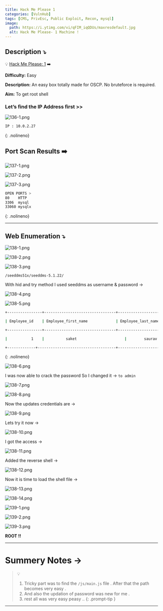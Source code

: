 ```yaml
---
title: Hack Me Please 1
categories: [VulnHub]
tags: [CMS, PrivEsc, Public Exploit, Recon, mysql]
image:
  path: https://i.ytimg.com/vi/qFIM_iqQDUs/maxresdefault.jpg
  alt: Hack Me Please- 1 Machine !
---
```


## **Description ⤵️**


💡 [Hack Me Please: 1](https://vulnhub.com/entry/hack-me-please-1,731/) ➡️

**Difficulty:** Easy

**Description:** An easy box totally made for OSCP. No bruteforce is required.

**Aim:** To get root shell



### **Let’s find the IP Address first >>**

![136-1.png](/Vulnhub-Files/img/Hack_me_please/136-1.png)

```bash
IP : 10.0.2.27
```
{: .nolineno}

## Port Scan Results ➡️

![137-1.png](/Vulnhub-Files/img/Hack_me_please/137-1.png)

![137-2.png](/Vulnhub-Files/img/Hack_me_please/137-2.png)

![137-3.png](/Vulnhub-Files/img/Hack_me_please/137-3.png)

```bash
OPEN PORTS >
80    HTTP
3306  mysql
33060 mysqlx
```
{: .nolineno}

---

## Web Enumeration ⤵️

![138-1.png](/Vulnhub-Files/img/Hack_me_please/138-1.png)

![138-2.png](/Vulnhub-Files/img/Hack_me_please/138-2.png)

![138-3.png](/Vulnhub-Files/img/Hack_me_please/138-3.png)

`/seeddms51x/seeddms-5.1.22/`

With hid and try method I used seeddms as username & password →

![138-4.png](/Vulnhub-Files/img/Hack_me_please/138-4.png)

![138-5.png](/Vulnhub-Files/img/Hack_me_please/138-5.png)

```bash
+----------------+---------------------------------+-----------------------------+----------------------------------------------+

| Employee_id    | Employee_first_name             | Employee_last_name          | Employee_passwd 						                  |

+----------------+---------------------------------+-----------------------------+----------------------------------------------+

|           1    |          saket         			   |		saurav             	     |		Saket@#$1337    					                |

+-------------+------------------------------------+-----------------------------+----------------------------------------------+
```
{: .nolineno}

![138-6.png](/Vulnhub-Files/img/Hack_me_please/138-6.png)

I was now able to crack the password So I changed it → `to admin`

![138-7.png](/Vulnhub-Files/img/Hack_me_please/138-7.png)

![138-8.png](/Vulnhub-Files/img/Hack_me_please/138-8.png)

Now the updates credentials are →

![138-9.png](/Vulnhub-Files/img/Hack_me_please/138-9.png)

Lets try it now →

![138-10.png](/Vulnhub-Files/img/Hack_me_please/138-10.png)

I got the access →

![138-11.png](/Vulnhub-Files/img/Hack_me_please/138-11.png)

Added the reverse shell →

![138-12.png](/Vulnhub-Files/img/Hack_me_please/138-12.png)

Now it  is time to load the shell file →

![138-13.png](/Vulnhub-Files/img/Hack_me_please/138-13.png)

![138-14.png](/Vulnhub-Files/img/Hack_me_please/138-14.png)

![139-1.png](/Vulnhub-Files/img/Hack_me_please/139-1.png)

![139-2.png](/Vulnhub-Files/img/Hack_me_please/139-2.png)

![139-3.png](/Vulnhub-Files/img/Hack_me_please/139-3.png)

**ROOT !!**

<hr>

# **Summery Notes →**

> 💡
> 1. Tricky part was to find the `/js/main.js` file . After that the path becomes very easy .
> 2. And also the updation of password was new for me .
> 3. rest all was very easy peasy ..
{: .prompt-tip }

<hr>